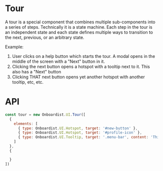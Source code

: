 # Tour

A tour is a special component that combines multiple sub-components into a series of steps. Technically it is a
state machine. Each step in the tour is an independent state and each state defines multiple ways to transition to the
next, previous, or an arbitrary state.

Example:

1. User clicks on a help button which starts the tour. A modal opens in the middle of the screen with a "Next" button in it.
2. Clicking the next button opens a hotspot with a tooltip next to it. This also has a "Next" button
3. Clicking THAT next button opens yet another hotspot with another tooltip, etc, etc.

# API

```js
const tour = new Onboardist.UI.Tour([
  {
    elements: [
      { type: Onboardist.UI.Hotspot, target: '#new-button' },
      { type: Onboardist.UI.Hotspot, target: '#profile-icon' },
      { type: Onboardist.UI.Tooltip, target: '.menu-bar', content: 'This is the menu bar', highlight: true },
    ]
  },
  {

  }
])
```